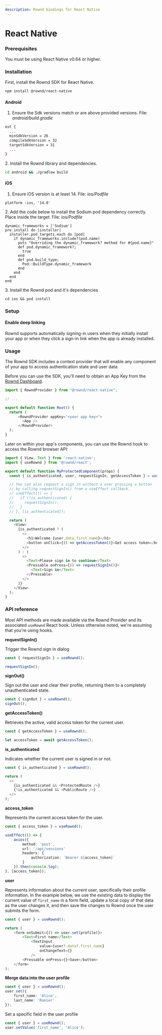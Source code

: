 ```yaml
---
description: Rownd bindings for React Native
---
```


# React Native

### Prerequisites

You must be using React Native v0.64 or higher.

### Installation

First, install the Rownd SDK for React Native.

```bash
npm install @rownd/react-native
```

#### Android

1. Ensure the Sdk versions match or are above provided versions. File: _android/build.gradle_

```bash
ext {
  ...
  minSdkVersion = 26
  compileSdkVersion = 32
  targetSdkVersion = 31
  ...
}
```

2\. Install the Rownd library and dependencies.

```bash
cd android && ./gradlew build
```

#### iOS

1. Ensure iOS version is at least 14. File: _ios/Podfile_

```
platform :ios, '14.0'
```

2\. Add the code below to install the Sodium pod dependency correctly. Place inside the target. File: _ios/Podfile_

```
dynamic_frameworks = ['Sodium']
pre_install do |installer|
  installer.pod_targets.each do |pod|
    if dynamic_frameworks.include?(pod.name)
      puts "Overriding the dynamic_framework? method for #{pod.name}"
      def pod.dynamic_framework?;
        true
      end
      def pod.build_type;
        Pod::BuildType.dynamic_framework
      end
    end
  end
end
```

3\. Install the Rownd pod and it's dependencies

```
cd ios && pod install
```

### Setup

#### Enable deep linking

Rownd supports automatically signing-in users when they initially install your app or when they click a sign-in link when the app is already installed.

### Usage

The Rownd SDK includes a context provider that will enable any component of your app to access authentication state and user data.

Before you can use the SDK, you'll need to obtain an App Key from the [Rownd Dashboard](https://app.rownd.io).

```typescript
import { RowndProvider } from "@rownd/react-native";

// ...

export default function Root() {
  return (
      <RowndProvider appKey="<your app key>">
        <App />
      </RowndProvider>
  );
}
```

Later on within your app's components, you can use the Rownd hook to access the Rownd browser API:

```typescript
import { View, Text } from 'react-native';
import { useRownd } from '@rownd/react';

export default function MyProtectedComponent(props) {
  const { is_authenticated, user, requestSignIn, getAccessToken } = useRownd();

  // You can also request a sign in without a user pressing a button
  // by calling requestSignIn() from a useEffect callback.
  // useEffect(() => {
  //   if (!is_authenticated) {
  //     requestSignIn();
  //   }
  // }, [is_authenticated]);

  return (
    <View>
      {is_authenticated ? (
        <>
          <h1>Welcome {user.data.first_name}</h1>
          <button onClick={() => getAccessToken()}>Get access token</button>
        </>
      ) : (
        <>
          <Text>Please sign in to continue</Text>
          <Pressable onPress={() => requestSignIn()}>
            <Text>Sign in</Text>
          </Pressable>
        </>
      )}
    </View>
  );
}
```

### API reference

Most API methods are made available via the Rownd Provider and its associated `useRownd` React hook. Unless otherwise noted, we're assuming that you're using hooks.

**requestSignIn()**

Trigger the Rownd sign in dialog

```typescript
const { requestSignIn } = useRownd();

requestSignIn();
```

**signOut()**

Sign out the user and clear their profile, returning them to a completely unauthenticated state.

```typescript
const { signOut } = useRownd();
signOut();
```

**getAccessToken()**

Retrieves the active, valid access token for the current user.

```typescript
const { getAccessToken } = useRownd();

let accessToken = await getAccessToken();
```

**is\_authenticated**

Indicates whether the current user is signed in or not.

```typescript
const { is_authenticated } = useRownd();

return (
  <>
    {is_authenticated && <ProtectedRoute />}
    {!is_authenticated && <PublicRoute />}
  </>
);
```

**access\_token**

Represents the current access token for the user.

```typescript
const { access_token } = useRownd();

useEffect(() => {
    axios({
        method: 'post',
        url: '/api/sessions'
        headers: {
            authorization: `Bearer ${access_token}`
        }
    }).then(console.log);
}, [access_token]);
```

**user**

Represents information about the current user, specifically their profile information. In the example below, we use the existing data to display the current value of `first_name` in a form field, update a local copy of that data as the user changes it, and then save the changes to Rownd once the user submits the form.

```typescript
const { user } = useRownd();

return (
    <form onSubmit={() => user.set(profile)}>
        <Text>First name</Text>
            <TextInput
                value={user?.data?.first_name}
                onChangeText={}
            />
        <Pressable onPress={}>Save</button>
    </form>
);
```

**Merge data into the user profile**

```typescript
const { user } = useRownd();
user.set({
    first_name: 'Alice',
    last_name: 'Ranier'
});
```

Set a specific field in the user profile

```typescript
const { user } = useRownd();
user.setValue('first_name', 'Alice');
```
